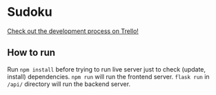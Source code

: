 # Sudoku
[Check out the development process on Trello!](https://trello.com/b/PfZc7t8b)

## How to run
Run `npm install` before trying to run live server just to check (update, install) dependencies.
`npm run` will run the frontend server.
`flask run` in `/api/` directory will run the backend server.